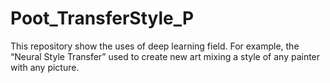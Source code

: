 # Poot_TransferStyle_P
This repository show the uses of deep learning field. For example, the “Neural Style Transfer” used to create new art mixing a style of any painter with any picture.
